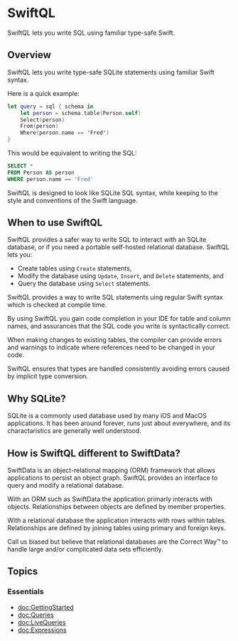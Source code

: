 # SwiftQL

SwiftQL lets you write SQL using familiar type-safe Swift.

## Overview

SwiftQL lets you write type-safe SQLite statements using familiar Swift syntax.

Here is a quick example:

```swift
let query = sql { schema in
    let person = schema.table(Person.self)
    Select(person)
    From(person)
    Where(person.name == 'Fred')
}
```

This would be equivalent to writing the SQL:

```sql
SELECT *
FROM Person AS person
WHERE person.name == 'Fred'
```

SwiftQL is designed to look like SQLite SQL syntax, while keeping to the style 
and conventions of the Swift language. 

## When to use SwiftQL

SwiftQL provides a safer way to write SQL to interact with an SQLite database, 
or if you need a portable self-hosted relational database. SwiftQL lets you:
- Create tables using `Create` statements,
- Modify the database using `Update`, `Insert`, and `Delete` statements, and 
- Query the database using `Select` statements.

SwiftQL provides a way to write SQL statements uing regular Swift syntax which
is checked at compile time. 

By using SwiftQL you gain code completion in your IDE for table and
column names, and assurances that the SQL code you write is syntactically 
correct.

When making changes to existing tables, the compiler can provide errors and 
warnings to indicate where references need to be changed in your code.

SwiftQL ensures that types are handled consistently avoiding errors caused by
implicit type conversion.

## Why SQLite?

SQLite is a commonly used database used by many iOS and MacOS applications. It 
has been around forever, runs just about everywhere, and its charactaristics are 
generally well understood. 

## How is SwiftQL different to SwiftData?

SwiftData is an object-relational mapping (ORM) framework that allows 
applications to persist an object graph. SwiftQL provides an interface to query 
and modify a relational database.

With an ORM such as SwiftData the application primarly interacts with objects. 
Relationships between objects are defined by member properties.

With a relational database the application interacts with rows within tables.
Relationships are defined by joining tables using primary and foreign keys.

Call us biased but believe that relational databases are the Correct Way™️ to
handle large and/or complicated data sets efficiently.

## Topics

### Essentials

- <doc:GettingStarted>
- <doc:Queries>
- <doc:LiveQueries>
- <doc:Expressions>
<!--- <doc:Functions>-->
<!--- <doc:CustomFunctions>-->
<!--- <doc:CustomTypes>-->


